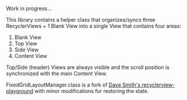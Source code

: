 Work in progress...

This library contains a helper class that organizes/syncs three RecyclerViews + 1 Blank View into a single View that contains four areas:

1. Blank View
2. Top View
3. Side View
4. Content View

Top/Side (header) Views are always visible and the scroll position is synchronized with the main Content View.

FixedGridLayoutManager.class is a fork of [Dave Smith's recyclerview-playground](https://github.com/devunwired/recyclerview-playground) with minor modifications for restoring the state.






